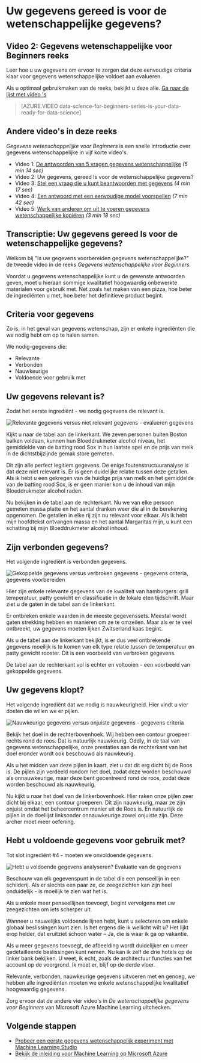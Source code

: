 <properties
   pageTitle="Uw gegevens gereed is voor de wetenschappelijke gegevens? Evaluatie van de gegevens | Microsoft Azure"
   description="Informatie over de 4 criteria voor gegevens klaar voor gegevens wetenschappelijk. Gegevens wetenschappelijke voor Beginners video 2 heeft Betonnen voorbeelden om u te helpen met de evaluatie van de eenvoudige gegevens."
   keywords="relevante gegevens, gegevens evalueren, gegevens, gegevens criteria, gegevens voorbereiden voorbereiden"
   services="machine-learning"
   documentationCenter="na"
   authors="cjgronlund"
   manager="jhubbard"
   editor="cjgronlund"/>

<tags
   ms.service="machine-learning"
   ms.devlang="na"
   ms.topic="article"
   ms.tgt_pltfrm="na"
   ms.workload="na"
   ms.date="10/20/2016"
   ms.author="cgronlun;garye"/>


# <a name="is-your-data-ready-for-data-science"></a>Uw gegevens gereed is voor de wetenschappelijke gegevens?

## <a name="video-2-data-science-for-beginners-series"></a>Video 2: Gegevens wetenschappelijke voor Beginners reeks

Leer hoe u uw gegevens om ervoor te zorgen dat deze eenvoudige criteria klaar voor gegevens wetenschappelijke voldoet aan evalueren.

Als u optimaal gebruikmaken van de reeks, bekijkt u deze alle. [Ga naar de lijst met video 's](#other-videos-in-this-series)

> [AZURE.VIDEO data-science-for-beginners-series-is-your-data-ready-for-data-science]

## <a name="other-videos-in-this-series"></a>Andere video's in deze reeks

*Gegevens wetenschappelijke voor Beginners* is een snelle introductie over gegevens wetenschappelijke in vijf korte video's.

  * Video 1: [De antwoorden van 5 vragen gegevens wetenschappelijke](machine-learning-data-science-for-beginners-the-5-questions-data-science-answers.md) *(5 min 14 sec)*
  * Video 2: Uw gegevens, gereed Is voor de wetenschappelijke gegevens?
  * Video 3: [Stel een vraag die u kunt beantwoorden met gegevens](machine-learning-data-science-for-beginners-ask-a-question-you-can-answer-with-data.md) *(4 min 17 sec)*
  * Video 4: [Een antwoord met een eenvoudige model voorspellen](machine-learning-data-science-for-beginners-predict-an-answer-with-a-simple-model.md) *(7 min 42 sec)*
  * Video 5: [Werk van anderen om uit te voeren gegevens wetenschappelijke kopiëren](machine-learning-data-science-for-beginners-copy-other-peoples-work-to-do-data-science.md) *(3 min 18 sec)*

## <a name="transcript-is-your-data-ready-for-data-science"></a>Transcriptie: Uw gegevens gereed Is voor de wetenschappelijke gegevens?

Welkom bij "Is uw gegevens voorbereiden gegevens wetenschappelijke?" de tweede video in de reeks *Gegevens wetenschappelijke voor Beginners*.  

Voordat u gegevens wetenschappelijke kunt u de gewenste antwoorden geven, moet u hieraan sommige kwalitatief hoogwaardig onbewerkte materialen voor gebruik met. Net zoals het maken van een pizza, hoe beter de ingrediënten u met, hoe beter het definitieve product begint.

## <a name="criteria-for-data"></a>Criteria voor gegevens

Zo is, in het geval van gegevens wetenschap, zijn er enkele ingrediënten die we nodig hebt om op te halen samen.

We nodig-gegevens die:

  * Relevante
  * Verbonden
  * Nauwkeurige
  * Voldoende voor gebruik met

## <a name="is-your-data-relevant"></a>Uw gegevens relevant is?

Zodat het eerste ingrediënt - we nodig gegevens die relevant is.

![Relevante gegevens versus niet relevant gegevens - evalueren gegevens](./media/machine-learning-data-science-for-beginners-is-your-data-ready-for-data-science/machine-learning-data-science-relevant-and-irrelevant-data.png)

Kijkt u naar de tabel aan de linkerkant. We zeven personen buiten Boston balken voldaan, kunnen hun Bloeddrukmeter alcohol niveau, het gemiddelde van de batting rood Sox in hun laatste spel en de prijs van melk in de dichtstbijzijnde gemak store gemeten.

Dit zijn alle perfect legitiem gegevens. De enige foutenstructuuranalyse is dat deze niet relevant is. Er is geen duidelijke relatie tussen deze getallen. Als ik hebt u een gekregen van de huidige prijs van melk en het gemiddelde van de batting rood Sox, is er geen manier kon u de inhoud van mijn Bloeddrukmeter alcohol raden.

Nu bekijken in de tabel aan de rechterkant. Nu we van elke persoon gemeten massa platte en het aantal dranken weer die al in de berekening opgenomen.  De getallen in elke rij zijn nu relevant voor elkaar. Als ik hebt mijn hoofdtekst ontvangen massa en het aantal Margaritas mijn, u kunt een schatting bij mijn Bloeddrukmeter alcohol inhoud.

## <a name="do-you-have-connected-data"></a>Zijn verbonden gegevens?

Het volgende ingrediënt is verbonden gegevens.

![Gekoppelde gegevens versus verbroken gegevens - gegevens criteria, gegevens voorbereiden](./media/machine-learning-data-science-for-beginners-is-your-data-ready-for-data-science/machine-learning-data-science-connected-vs-disconnected-data.png)

Hier zijn enkele relevante gegevens van de kwaliteit van hamburgers: grill temperatuur, patty gewicht en classificatie in de lokale eten tijdschrift. Maar ziet u de gaten in de tabel aan de linkerkant.

Er ontbreken enkele waarden in de meeste gegevenssets. Meestal wordt gaten strekking hebben en manieren om ze te omzeilen. Maar als er te veel ontbreekt, uw gegevens moeten lijken Zwitserland kaas begint.

Als u de tabel aan de linkerkant bekijkt, is er dus veel ontbrekende gegevens moeilijk is te komen van elk type relatie tussen de temperatuur en patty gewicht rooster. Dit is een voorbeeld van verbroken gegevens.

De tabel aan de rechterkant vol is echter en voltooien - een voorbeeld van gekoppelde gegevens.

## <a name="is-your-data-accurate"></a>Uw gegevens klopt?

Het volgende ingrediënt dat we nodig is nauwkeurigheid. Hier vindt u vier doelen die willen we er pijlen.

![Nauwkeurige gegevens versus onjuiste gegevens - gegevens criteria](./media/machine-learning-data-science-for-beginners-is-your-data-ready-for-data-science/machine-learning-data-science-inaccurate-vs-accurate-data.png)

Bekijk het doel in de rechterbovenhoek. Wij hebben een contour groepeer rechts rond de roos. Dat is natuurlijk nauwkeurig. Oddly, in de taal van gegevens wetenschappelijke, onze prestaties aan de rechterkant van het doel eronder wordt ook beschouwd als nauwkeurig.

Als u het midden van deze pijlen in kaart, ziet u dat dit erg dicht bij de Roos is. De pijlen zijn verdeeld rondom het doel, zodat deze worden beschouwd als onnauwkeurige, maar deze bent gecentreerd rond de roos, zodat deze worden beschouwd als nauwkeurig.

Nu kijkt u naar het doel van de linkerbovenhoek. Hier raken onze pijlen zeer dicht bij elkaar, een contour groeperen. Dit zijn nauwkeurig, maar ze zijn onjuist omdat het beheercentrum manier uit de Roos is. En natuurlijk de pijlen in de doellijst linksonder onnauwkeurige zowel onjuiste zijn. Deze archer moet meer oefening.

## <a name="do-you-have-enough-data-to-work-with"></a>Hebt u voldoende gegevens voor gebruik met?

Tot slot ingrediënt #4 - moeten we onvoldoende gegevens.

![Hebt u voldoende gegevens analyseren? Evaluatie van de gegevens](./media/machine-learning-data-science-for-beginners-is-your-data-ready-for-data-science/machine-learning-data-science-barely-enough-data.png)

Beschouw van elk gegevenspunt in de tabel die een penseellijn in een schilderij. Als er slechts een paar ze, de zeegezichten kan zijn heel onduidelijk - is moeilijk te zien wat het is.

Als u enkele meer penseellijnen toevoegt, begint vervolgens met uw zeegezichten om iets scherper uit.

Wanneer u nauwelijks voldoende lijnen hebt, kunt u selecteren om enkele globaal beslissingen kunt zien. Is het ergens die ik wellicht wilt u? Het lijkt erop helder, dat eruitziet schoon water – Ja, die is waar ik ga op vakantie.

Als u meer gegevens toevoegt, de afbeelding wordt duidelijker en u meer gedetailleerde beslissingen kunt nemen. Nu kan ik zelf de drie hotels op de linker bank bekijken. U weet, ik echt, zoals de architectuur functies van het account op de voorgrond. Ik moet er, blijf op de derde vloer.

Relevante, verbonden, nauwkeurige gegevens uitvoeren met en genoeg, we hebben alle ingrediënten moeten we enkele wetenschappelijke kwalitatief hoogwaardig gegevens.

Zorg ervoor dat de andere vier video's in *De wetenschappelijke gegevens voor Beginners* van Microsoft Azure Machine Learning uitchecken.




## <a name="next-steps"></a>Volgende stappen

  * [Probeer een eerste gegevens wetenschappelijk experiment met Machine Learning Studio](machine-learning-create-experiment.md)
  * [Bekijk de inleiding voor Machine Learning op Microsoft Azure](machine-learning-what-is-machine-learning.md)

